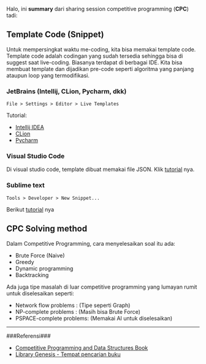 

Halo, ini **summary** dari sharing session
competitive programming (**CPC**) tadi:

## Template Code (Snippet) ##

Untuk mempersingkat waktu me-coding, kita bisa memakai template code. Template code adalah codingan yang sudah tersedia sehingga bisa di suggest saat live-coding. Biasanya terdapat di berbagai IDE. Kita bisa membuat  template dan dijadikan pre-code seperti algoritma yang panjang ataupun loop yang termodifikasi.

### JetBrains (Intellij, CLion, Pycharm, dkk) ###

    File > Settings > Editor > Live Templates
Tutorial:

- [Intellij IDEA](https://www.jetbrains.com/help/idea/using-live-templates.html#live_templates_configure)
- [CLion](https://www.jetbrains.com/help/clion/using-live-templates.html#live_templates_configure)
- [Pycharm](https://www.jetbrains.com/help/pycharm/using-live-templates.html)

### Visual Studio Code ###
Di visual studio code, template dibuat memakai file JSON.
Klik [tutorial](https://code.visualstudio.com/docs/editor/userdefinedsnippets) nya.

### Sublime text ###

	Tools > Developer > New Snippet...

Berikut [tutorial](https://www.freecodecamp.org/news/a-guide-to-preserving-your-wrists-with-sublime-text-snippets-7541662a53f2/) nya


## CPC Solving method ##


Dalam Competitive Programming,
cara menyelesaikan soal itu ada:

- Brute Force (Naive)
- Greedy
- Dynamic programming
- Backtracking

Ada juga tipe masalah di luar competitive programming yang lumayan rumit untuk diselesaikan seperti:

- Network flow problems : (Tipe seperti Graph)
- NP-complete problems : (Masih bisa Brute Force)
- PSPACE-complete problems: (Memakai AI untuk diselesaikan)


----------

###Referensi###

- [Competitive Programming and Data Structures Book](https://drive.google.com/drive/folders/1H61wNx2LHL7nRVDAa-JStG6_dIkphYEJ?usp=sharing "Competitive Programming and Data Structures Books")
- [Library Genesis - Tempat pencarian buku](http://libgen.rs)
